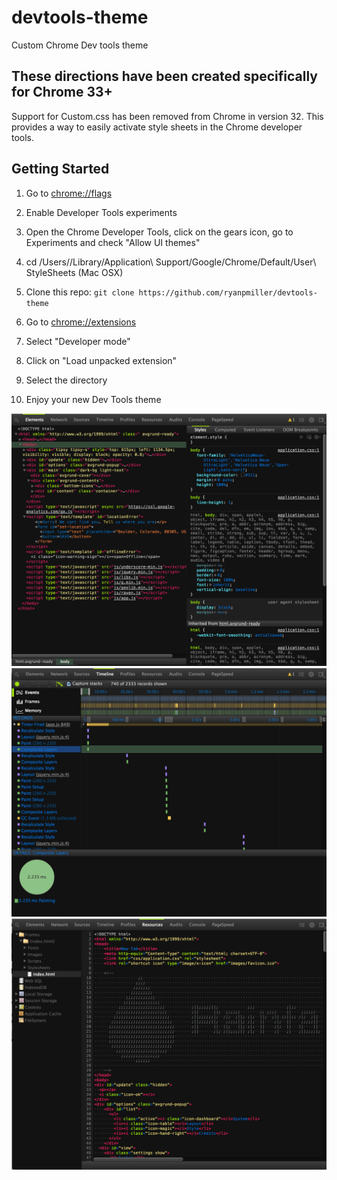 devtools-theme
==============

Custom Chrome Dev tools theme

## These directions have been created specifically for Chrome 33+

Support for Custom.css has been removed from Chrome in version 32.
This provides a way to easily activate style sheets in the Chrome developer tools.

## Getting Started

1. Go to <a href="chrome://flags">chrome://flags</a>

2. Enable Developer Tools experiments

3. Open the Chrome Developer Tools, click on the gears icon, go to Experiments and check "Allow UI themes"

4. cd /Users/<User Name>/Library/Application\ Support/Google/Chrome/Default/User\ StyleSheets (Mac OSX)

5. Clone this repo: `git clone https://github.com/ryanpmiller/devtools-theme`

6. Go to <a href="chrome://extensions">chrome://extensions</a>

7. Select "Developer mode"

8. Click on "Load unpacked extension"

9. Select the directory

10. Enjoy your new Dev Tools theme

![Alt text](/screenshot/elements.png "Elements tab Theme Screenshot")
![Alt text](/screenshot/profiles.png "Profiles tab Theme Screenshot")
![Alt text](/screenshot/resources.png "Resources tab Theme Screenshot")


